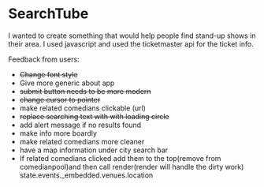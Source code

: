 # SearchTube

I wanted to create something that would help people find stand-up shows in their area. 
I used javascript and used the ticketmaster api for the ticket info. 


Feedback from users: 
- ~~Change font style~~
- Give more generic about app
- ~~submit button needs to be more modern~~
- ~~change cursor to pointer~~ 
- make related comedians clickable (url)
- ~~replace  searching text with with loading circle~~  
- add alert message if no results found 
- make info more boardly 
- make related comedians more cleaner
- have a map information under city search bar 
- If related comedians clicked add them to the top(remove from comedianpool)and then call render(render will handle the dirty work)
state.events._embedded.venues.location
